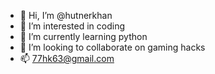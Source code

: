- 👋 Hi, I’m @hutnerkhan
- 👀 I’m interested in coding
- 🌱 I’m currently learning python
- 💞️ I’m looking to collaborate on gaming hacks
- 📫 77hk63@gmail.com
